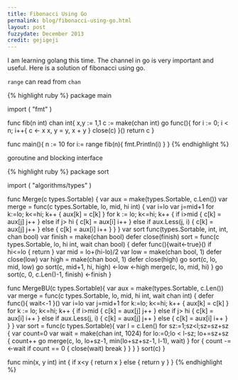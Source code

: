```yaml
---
title: Fibonacci Using Go
permalink: blog/fibonacci-using-go.html
layout: post
fuzzydate: December 2013
credit: gejigeji
---
```


I am learning golang this time.
The channel in go is very important and useful.
Here is a solution of fibonacci using go.

`range` can read from `chan`

{% highlight ruby %}
package main

import (
"fmt"
)

func fib(n int) chan int{
	x,y := 1,1
	c := make(chan int)
	go func(){
		for i := 0; i < n; i++{
			c <- x
			x, y = y, x + y
		}
		close(c)
	}()
	return c
}

func main(){
	n := 10
	for i:= range fib(n){
		fmt.Println(i)
	}
}
{% endhighlight %}

goroutine and blocking interface

{% highlight ruby %}
package sort

import (
	"algorithms/types"
)

func Merge(c types.Sortable) {
	var aux = make(types.Sortable, c.Len())
	var merge = func(c types.Sortable, lo, mid, hi int) {
		var i=lo
		var j=mid+1
		for k:=lo; k<=hi; k++ {
			aux[k] = c[k]
		}
		for k := lo; k<=hi; k++ {
			if i>mid {
				c[k] = aux[j]
				j++
			} else if j> hi {
				c[k] = aux[i]
				i++
			} else if aux.Less(j, i) {
				c[k] = aux[j]
				j++
			} else {
				c[k] = aux[i]
				i++
			}
		}
	}
	var sort func(types.Sortable, int, int, chan bool)
	var finish = make(chan bool)
	defer close(finish)
	sort = func(c types.Sortable, lo, hi int, wait chan bool) {
		defer func(){wait<-true}()
		if hi<=lo {
			return
		}
		var mid = lo+(hi-lo)/2
		var low = make(chan bool, 1)
		defer close(low)
		var high = make(chan bool, 1)
		defer close(high)
		go sort(c, lo, mid, low)
		go sort(c, mid+1, hi, high)
		<-low
		<-high
		merge(c, lo, mid, hi)
	}
	go sort(c, 0, c.Len()-1, finish)
	<-finish
}

func MergeBU(c types.Sortable){
	var aux = make(types.Sortable, c.Len())
	var merge = func(c types.Sortable, lo, mid, hi int, wait chan int) {
		defer func(){
			wait<-1
		}()
		var i=lo
		var j=mid+1
		for k:=lo; k<=hi; k++ {
			aux[k] = c[k]
		}
		for k := lo; k<=hi; k++ {
			if i>mid {
				c[k] = aux[j]
				j++
			} else if j> hi {
				c[k] = aux[i]
				i++
			} else if aux.Less(j, i) {
				c[k] = aux[j]
				j++
			} else {
				c[k] = aux[i]
				i++
			}
		}
	}
	var sort = func(c types.Sortable){
		var l = c.Len()
		for sz:=1;sz<l;sz=sz+sz {
			var count=0
			var wait = make(chan int, 1024)
			for lo:=0;lo < l-sz; lo+=sz+sz {
				count++
				go merge(c, lo, lo+sz-1, min(lo+sz+sz-1, l-1), wait)
			}
			for {
				count -= <-wait
				if count == 0 {
					close(wait)
					break
				}
			}
		}
	}
	sort(c)
}

func min(x, y int) int {
	if x<y {
		return x
	} else {
		return y
	}
}
{% endhighlight %}
